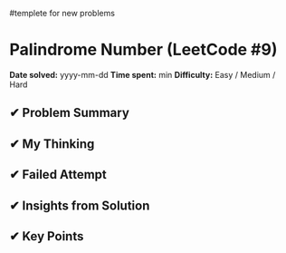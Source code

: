 #templete for new problems


# Palindrome Number (LeetCode #9)

**Date solved:** yyyy-mm-dd
**Time spent:** min
**Difficulty:** Easy / Medium / Hard

## ✔︎ Problem Summary
## ✔︎ My Thinking
## ✔︎ Failed Attempt
## ✔︎ Insights from Solution
## ✔︎ Key Points